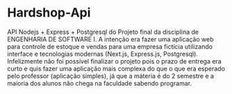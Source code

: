 # Hardshop-Api

API Nodejs + Express + Postgresql do Projeto final da disciplina de ENGENHARIA DE SOFTWARE I. A intenção era fazer uma aplicação web para controle de estoque e vendas para uma empresa fictícia utilizando interface e tecnologias modernas (Next.js, Express.js, Postgresql). Infelizmente não foi possível finalizar o projeto pois o prazo de entrega era curto e quis fazer uma aplicação mais complexa do que o que era esperado pelo professor (aplicação  simples), já que a máteria é do 2 semestre e a maioria dos alunos não chega na faculdade sabendo programar.
